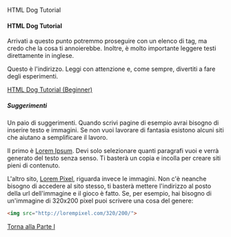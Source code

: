 HTML Dog Tutorial


#### HTML Dog Tutorial

Arrivati a questo punto potremmo proseguire con un elenco
di tag, ma credo che la cosa ti annoierebbe. Inoltre, è molto importante
leggere testi direttamente in inglese.

Questo è l'indirizzo. Leggi con attenzione e, come sempre, divertiti a fare
degli esperimenti.

<a href="http://htmldog.com/guides/html/beginner/">HTML Dog Tutorial (Beginner)</a>

##### Suggerimenti

Un paio di suggerimenti. Quando scrivi pagine di esempio avrai bisogno di
inserire testo e immagini. Se non vuoi lavorare di fantasia esistono
alcuni siti che aiutano a semplificare il lavoro.

Il primo è <a href="http://it.lipsum.com/">Lorem Ipsum</a>.
Devi solo selezionare quanti paragrafi vuoi e verrà generato del testo senza senso.
Ti basterà un copia e incolla per creare siti pieni di contenuto.

L'altro sito, <a href="http://lorempixel.com">Lorem Pixel</a>,
riguarda invece le immagini. Non c'è
neanche bisogno di accedere al sito stesso, ti basterà mettere l'indirizzo al
posto della url dell'immagine e il gioco è fatto. Se, per esempio, hai bisogno
di un'immagine di 320x200 pixel puoi scrivere una cosa del genere:

```html
<img src="http://lorempixel.com/320/200/">
```

<a href="/activities/1">Torna alla Parte I</a>
